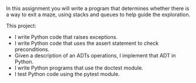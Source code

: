 In this assignment you will write a program that determines whether there is a way to exit
a maze, using stacks and queues to help guide the exploration.

This project:
- I write Python code that raises exceptions.
- I write Python code that uses the assert statement to check preconditions.
- Given a description of an ADTs operations, I implement that ADT in Python.
- I write Python programs that use the doctest module.
- I test Python code using the pytest module.
